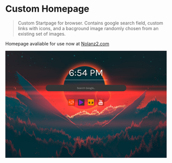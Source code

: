 # Custom Homepage
>Custom Startpage for browser. Contains google search field, custom links with icons, and a bacground image randomly chosen from an existing set of images.

Homepage avaliable for use now at [Nolanz2.com](https://nolanz2.github.io/)

![](Screenshot.png)

